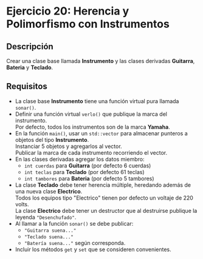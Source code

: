# Ejercicio 20: Herencia y Polimorfismo con Instrumentos

## Descripción

Crear una clase base llamada **Instrumento** y las clases derivadas **Guitarra**, **Bateria** y **Teclado**.

## Requisitos

- La clase base **Instrumento** tiene una función virtual pura llamada `sonar()`.
- Definir una función virtual `verlo()` que publique la marca del instrumento.  
  Por defecto, todos los instrumentos son de la marca **Yamaha**.
- En la función `main()`, usar un `std::vector` para almacenar punteros a objetos del tipo **Instrumento**.  
  Instanciar 5 objetos y agregarlos al vector.  
  Publicar la marca de cada instrumento recorriendo el vector.
- En las clases derivadas agregar los datos miembro:  
  - `int cuerdas` para **Guitarra** (por defecto 6 cuerdas)  
  - `int teclas` para **Teclado** (por defecto 61 teclas)  
  - `int tambores` para **Bateria** (por defecto 5 tambores)
- La clase **Teclado** debe tener herencia múltiple, heredando además de una nueva clase **Electrico**.  
  Todos los equipos tipo "Electrico" tienen por defecto un voltaje de 220 volts.  
  La clase **Electrico** debe tener un destructor que al destruirse publique la leyenda `"Desenchufado"`.
- Al llamar a la función `sonar()` se debe publicar:  
  - `"Guitarra suena..."`  
  - `"Teclado suena..."`  
  - `"Batería suena..."` según corresponda.
- Incluir los métodos `get` y `set` que se consideren convenientes.
